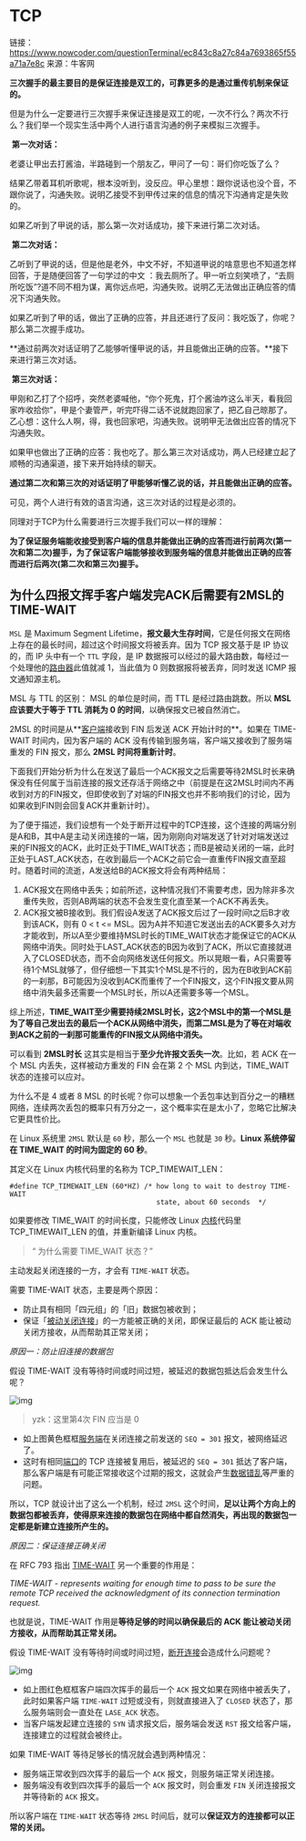 # TCP

链接：https://www.nowcoder.com/questionTerminal/ec843c8a27c84a7693865f55a71a7e8c
来源：牛客网



**三次握手的最主要目的是保证连接是双工的，可靠更多的是通过重传机制来保证的。**  

   

​      但是为什么一定要进行三次握手来保证连接是双工的呢，一次不行么？两次不行么？我们举一个现实生活中两个人进行语言沟通的例子来模拟三次握手。 

​      **第一次对话：**  

​    老婆让甲出去打酱油，半路碰到一个朋友乙，甲问了一句：哥们你吃饭了么？ 

  结果乙带着耳机听歌呢，根本没听到，没反应。甲心里想：跟你说话也没个音，不跟你说了，沟通失败。说明乙接受不到甲传过来的信息的情况下沟通肯定是失败的。 

  如果乙听到了甲说的话，那么第一次对话成功，接下来进行第二次对话。 

​      **第二次对话：**  

​     乙听到了甲说的话，但是他是老外，中文不好，不知道甲说的啥意思也不知道怎样回答，于是随便回答了一句学过的中文  ：我去厕所了。甲一听立刻笑喷了，“去厕所吃饭”?道不同不相为谋，离你远点吧，沟通失败。说明乙无法做出正确应答的情况下沟通失败。 

  如果乙听到了甲的话，做出了正确的应答，并且还进行了反问：我吃饭了，你呢？那么第二次握手成功。 

  **通过前两次对话证明了乙能够听懂甲说的话，并且能做出正确的应答。**接下来进行第三次对话。 

​      **第三次对话：**  

  甲刚和乙打了个招呼，突然老婆喊他，“你个死鬼，打个酱油咋这么半天，看我回家咋收拾你”，甲是个妻管严，听完吓得二话不说就跑回家了，把乙自己晾那了。乙心想：这什么人啊，得，我也回家吧，沟通失败。说明甲无法做出应答的情况下沟通失败。 

  如果甲也做出了正确的应答：我也吃了。那么第三次对话成功，两人已经建立起了顺畅的沟通渠道，接下来开始持续的聊天。 

  **通过第二次和第三次的对话证明了甲能够听懂乙说的话，并且能做出正确的应答。**

  可见，两个人进行有效的语言沟通，这三次对话的过程是必须的。 

  同理对于TCP为什么需要进行三次握手我们可以一样的理解： 

​            **为了保证服务端能收接受到客户端的信息并能做出正确的应答而进行前两次(第一次和第二次)握手，为了保证客户端能够接收到服务端的信息并能做出正确的应答而进行后两次(第二次和第三次)握手。**



## 为什么四报文挥手客户端发完ACK后需要有2MSL的TIME-WAIT

`MSL` 是 Maximum Segment Lifetime，**报文最大生存时间**，它是任何报文在网络上存在的最长时间，超过这个时间报文将被丢弃。因为 TCP 报文基于是 IP 协议的，而 IP 头中有一个 `TTL` 字段，是 IP 数据报可以经过的最大路由数，每经过一个处理他的[路由器](https://www.zhihu.com/search?q=路由器&search_source=Entity&hybrid_search_source=Entity&hybrid_search_extra={"sourceType"%3A"answer"%2C"sourceId"%3A2005038284})此值就减 1，当此值为 0 则数据报将被丢弃，同时发送 ICMP 报文通知源主机。

MSL 与 TTL 的区别： MSL 的单位是时间，而 TTL 是经过路由跳数。所以 **MSL 应该要大于等于 TTL 消耗为 0 的时间**，以确保报文已被自然消亡。

2MSL 的时间是从**[客户端](https://www.zhihu.com/search?q=客户端&search_source=Entity&hybrid_search_source=Entity&hybrid_search_extra={"sourceType"%3A"answer"%2C"sourceId"%3A2005038284})接收到 FIN 后发送 ACK 开始计时的**。如果在 TIME-WAIT 时间内，因为客户端的 ACK 没有传输到服务端，客户端又接收到了服务端重发的 FIN 报文，那么 **2MSL 时间将重新计时**。

下面我们开始分析为什么在发送了最后一个ACK报文之后需要等待2MSL时长来确保没有任何属于当前连接的报文还存活于网络之中（前提是在这2MSL时间内不再收到对方的FIN报文，但即使收到了对端的FIN报文也并不影响我们的讨论，因为如果收到FIN则会回复ACK并重新计时）。

为了便于描述，我们设想有一个处于断开过程中的TCP连接，这个连接的两端分别是A和B，其中A是主动关闭连接的一端，因为刚刚向对端发送了针对对端发送过来的FIN报文的ACK，此时正处于TIME_WAIT状态；而B是被动关闭的一端，此时正处于LAST_ACK状态，在收到最后一个ACK之前它会一直重传FIN报文直至超时。随着时间的流逝，A发送给B的ACK报文将会有两种结局：

1. ACK报文在网络中丢失；如前所述，这种情况我们不需要考虑，因为除非多次重传失败，否则AB两端的状态不会发生变化直至某一个ACK不再丢失。
2. ACK报文被B接收到。我们假设A发送了ACK报文后过了一段时间t之后B才收到该ACK，则有 0 < t <= MSL。因为A并不知道它发送出去的ACK要多久对方才能收到，所以A至少要维持MSL时长的TIME_WAIT状态才能保证它的ACK从网络中消失。同时处于LAST_ACK状态的B因为收到了ACK，所以它直接就进入了CLOSED状态，而不会向网络发送任何报文。所以晃眼一看，A只需要等待1个MSL就够了，但仔细想一下其实1个MSL是不行的，因为在B收到ACK前的一刹那，B可能因为没收到ACK而重传了一个FIN报文，这个FIN报文要从网络中消失最多还需要一个MSL时长，所以A还需要多等一个MSL。

综上所述，**TIME_WAIT至少需要持续2MSL时长，这2个MSL中的第一个MSL是为了等自己发出去的最后一个ACK从网络中消失，而第二MSL是为了等在对端收到ACK之前的一刹那可能重传的FIN报文从网络中消失。**

可以看到 **2MSL时长** 这其实是相当于**至少允许报文丢失一次**。比如，若 ACK 在一个 MSL 内丢失，这样被动方重发的 FIN 会在第 2 个 MSL 内到达，TIME_WAIT 状态的连接可以应对。

为什么不是 4 或者 8 MSL 的时长呢？你可以想象一个丢包率达到百分之一的糟糕网络，连续两次丢包的概率只有万分之一，这个概率实在是太小了，忽略它比解决它更具性价比。

在 Linux 系统里 `2MSL` 默认是 `60` 秒，那么一个 `MSL` 也就是 `30` 秒。**Linux 系统停留在 TIME_WAIT 的时间为固定的 60 秒**。

其定义在 Linux 内核代码里的名称为 TCP_TIMEWAIT_LEN：

```text
#define TCP_TIMEWAIT_LEN (60*HZ) /* how long to wait to destroy TIME-WAIT 
                                    state, about 60 seconds  */
```

如果要修改 TIME_WAIT 的时间长度，只能修改 Linux [内核](https://www.zhihu.com/search?q=内核&search_source=Entity&hybrid_search_source=Entity&hybrid_search_extra={"sourceType"%3A"answer"%2C"sourceId"%3A2005038284})代码里 TCP_TIMEWAIT_LEN 的值，并重新编译 Linux 内核。

> “ 为什么需要 TIME_WAIT 状态？”

主动发起关闭连接的一方，才会有 `TIME-WAIT` 状态。

需要 TIME-WAIT 状态，主要是两个原因：

- 防止具有相同「四元组」的「旧」数据包被收到；
- 保证「[被动关闭连接](https://www.zhihu.com/search?q=被动关闭连接&search_source=Entity&hybrid_search_source=Entity&hybrid_search_extra={"sourceType"%3A"answer"%2C"sourceId"%3A2005038284})」的一方能被正确的关闭，即保证最后的 ACK 能让被动关闭方接收，从而帮助其正常关闭；

*原因一：防止旧连接的数据包*

假设 TIME-WAIT 没有等待时间或时间过短，被延迟的数据包抵达后会发生什么呢？

![img](https://gitee.com/yzketx/image-markdown/raw/master/img/202112091645763.jpeg)

> yzk：这里第4次  FIN 应当是 0

- 如上图黄色框框[服务端](https://www.zhihu.com/search?q=服务端&search_source=Entity&hybrid_search_source=Entity&hybrid_search_extra={"sourceType"%3A"answer"%2C"sourceId"%3A2005038284})在关闭连接之前发送的 `SEQ = 301` 报文，被网络延迟了。
- 这时有相同[端口](https://www.zhihu.com/search?q=端口&search_source=Entity&hybrid_search_source=Entity&hybrid_search_extra={"sourceType"%3A"answer"%2C"sourceId"%3A2005038284})的 TCP 连接被复用后，被延迟的 `SEQ = 301` 抵达了客户端，那么客户端是有可能正常接收这个过期的报文，这就会产生[数据错乱](https://www.zhihu.com/search?q=数据错乱&search_source=Entity&hybrid_search_source=Entity&hybrid_search_extra={"sourceType"%3A"answer"%2C"sourceId"%3A2005038284})等严重的问题。

所以，TCP 就设计出了这么一个机制，经过 `2MSL` 这个时间，**足以让两个方向上的数据包都被丢弃，使得原来连接的数据包在网络中都自然消失，再出现的数据包一定都是新建立连接所产生的。**

*原因二：保证连接正确关闭*

在 RFC 793 指出 [TIME-WAIT](https://www.zhihu.com/search?q=TIME-WAIT&search_source=Entity&hybrid_search_source=Entity&hybrid_search_extra={"sourceType"%3A"answer"%2C"sourceId"%3A2005038284}) 另一个重要的作用是：

*TIME-WAIT - represents waiting for enough time to pass to be sure the remote TCP received the acknowledgment of its connection termination request.*

也就是说，TIME-WAIT 作用是**等待足够的时间以确保最后的 ACK 能让被动关闭方接收，从而帮助其正常关闭。**

假设 TIME-WAIT 没有等待时间或时间过短，[断开连接](https://www.zhihu.com/search?q=断开连接&search_source=Entity&hybrid_search_source=Entity&hybrid_search_extra={"sourceType"%3A"answer"%2C"sourceId"%3A2005038284})会造成什么问题呢？

![img](https://pic1.zhimg.com/80/v2-6a44dd001ef2ece18297121c90305861_720w.jpg?source=1940ef5c)

- 如上图红色框框客户端四次挥手的最后一个 `ACK` 报文如果在网络中被丢失了，此时如果客户端 `TIME-WAIT` 过短或没有，则就直接进入了 `CLOSED` 状态了，那么服务端则会一直处在 `LASE_ACK` 状态。
- 当客户端发起建立连接的 `SYN` 请求报文后，服务端会发送 `RST` 报文给客户端，连接建立的过程就会被终止。

如果 TIME-WAIT 等待足够长的情况就会遇到两种情况：

- 服务端正常收到四次挥手的最后一个 `ACK` 报文，则服务端正常关闭连接。
- 服务端没有收到四次挥手的最后一个 `ACK` 报文时，则会重发 `FIN` 关闭连接报文并等待新的 `ACK` 报文。

所以客户端在 `TIME-WAIT` 状态等待 `2MSL` 时间后，就可以**保证双方的连接都可以正常的关闭。**